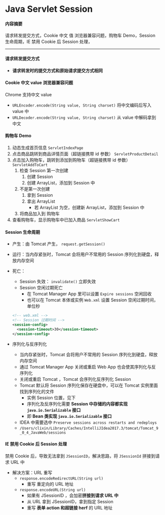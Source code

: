 # Java Servlet Session

#### 内容摘要

请求转发提交方式，Cookie 中文 值 浏览器兼容问题，购物车 Demo，Session 生命周期，IE 禁用 Cookie 后 Session 处理，

---

#### 请求转发提交方式

* **请求转发时的提交方式和原始请求提交方式相同**

#### Cookie 中文 value 浏览器兼容问题

Chrome 支持中文 value

* `URLEncoder.encode(String value, String charset)`  将中文编码后写入 value 中
* `URLDecoder.encode(String value, String charset)`  从 value 中解码拿到中文

#### 购物车 Demo

1. 动态生成首页信息 `ServletIndexPage`
2. 点击商品跳转到商品详情页面（超链接携带 id 参数） `ServletProductDetail`
3. 点击加入购物车，跳转到添加到购物车（超链接携带 id 参数）`ServletAddToCart`
   1. 检查 Session 第一次创建
      1. 创建 Session
      2. 创建 ArrayList，添加到 Session 中
   2. 不是第一次创建
      1. 拿到 Session
      2. 拿出 ArrayList
         * 若 ArrayList 为空，创建新 ArrayList，添加到 Session 中
   3. 将商品加入到 购物车
4. 查看购物车，显示购物车中已加入商品 `ServletShowCart`

#### Session 生命周期

* 产生：由 Tomcat 产生， `request.getSession()`

* 运行：当内存紧张时，Tomcat 会将用户不常用的 Session 序列化到硬盘，释放内存空间

* 死亡：

  * Session 失效： `invalidate()`  立即失效
  * Session 空闲过期死亡
    * 在 Tomcat Manager App 里可以设置 `Expire sessions` 空闲回收
    * 也可以在 Tomcat 本体或实例 `Web.xml` 设置 Session 空闲过期时间，单位秒

  ```xml
  <!-- web.xml -->
  <!-- Session 过期时间 -->
  <session-config>
  	<session-timeout>30</session-timeout>
  </session-config>
  ```

* 序列化与反序列化

  * 当内存紧张时，Tomcat 会将用户不常用的 Session  序列化到硬盘，释放内存空间
  * 通过 Tomcat Manager App 关闭或重启 Web App 也会使其序列化与反序列化
  * 关闭或重启 Tomcat ，Tomcat 会序列化反序列化 Session
  * Tomcat 默认将 Session 序列化保存在硬盘中，可以在 Tomcat 实例里面找到序列化的文件
    * 实例 Session 位置，见下
    * 序列化及反序列化需要 **Session 中存储的内容都实现 `java.io.Serializable` 接口**
    * 即 **Bean 类实现 `java.io.Serializable` 接口**
  * IDEA 中需要选中 `Preserve sessions across restarts and redeploys` 
  * `/Users/clixin/Library/Caches/IntelliJIdea2017.3/tomcat/Tomcat_9_0_4_JavaWeb/sessions`

#### IE 禁用 Cookie 后 Session 处理

禁用 Cookie 后，导致无法拿到 `JSessionID`，解决思路，将 `JSessionId` 拼接到请求 URL 中

* 解决方案：URL 重写
  * `response.encodeRedirectURL(String url)`
    * 重写 重定向的 URL 地址
  * `response.encodeURL(String url)`
    * 如果有 JSessionID ，会加密**拼接到请求 URL 中**
    * 从 URL 拿到 JSessionID，拿到指定 Session
    * 重写 **表单 action 和超链接 herf** 的 URL 地址

